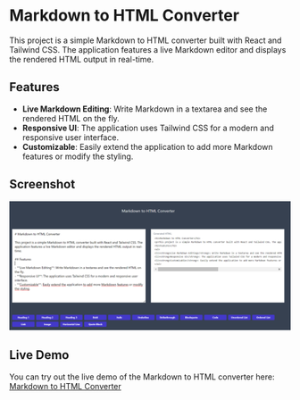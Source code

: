 # Markdown to HTML Converter

This project is a simple Markdown to HTML converter built with React and Tailwind CSS. The application features a live Markdown editor and displays the rendered HTML output in real-time.

## Features

- **Live Markdown Editing**: Write Markdown in a textarea and see the rendered HTML on the fly.
- **Responsive UI**: The application uses Tailwind CSS for a modern and responsive user interface.
- **Customizable**: Easily extend the application to add more Markdown features or modify the styling.

## Screenshot

![Screenshot of Markdown to HTML Converter](https://github.com/Nathbecode/Markdown/blob/main/public/Capture.PNG)

## Live Demo

You can try out the live demo of the Markdown to HTML converter here: [Markdown to HTML Converter](https://example.com)


